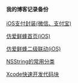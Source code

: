 #### 我的博客记录备份



[iOS支付封装(微信、支付宝)](https://github.com/JingJing-Lin/Blog/blob/master/Blog/iOS支付封装(微信、支付宝).md)

[仿爱鲜蜂首页(iOS)](https://github.com/JingJing-Lin/Blog/blob/master/Blog/仿爱鲜蜂首页(iOS).md)

[仿爱鲜蜂二级联动(iOS)](https://github.com/JingJing-Lin/Blog/blob/master/Blog/仿爱鲜蜂二级联动(iOS).md)   

[NSString的常用分类](https://github.com/JingJing-Lin/Blog/blob/master/Blog/NSString的常用分类.md)

[Xcode快速开发代码块](https://github.com/JingJing-Lin/Blog/blob/master/Blog/Xcode快速开发代码块.md)


